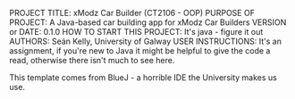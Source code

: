 PROJECT TITLE: xModz Car Builder (CT2106 - OOP)
PURPOSE OF PROJECT: A Java-based car building app for xModz Car Builders
VERSION or DATE: 0.1.0
HOW TO START THIS PROJECT: It's java - figure it out
AUTHORS: Seán Kelly, University of Galway
USER INSTRUCTIONS: It's an assignment, if you're new to Java it might be helpful to give the code a read, otherwise there isn't much to see here.

This template comes from BlueJ - a horrible IDE the University makes us use.
